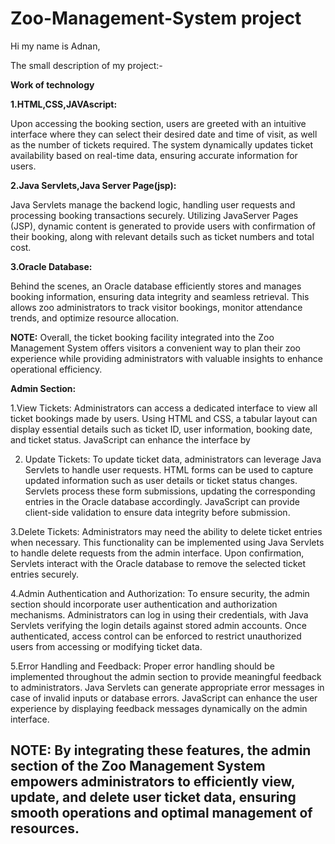 # Zoo-Management-System project

Hi my name is Adnan,

The small description of my project:-

**Work of technology**

**1.HTML,CSS,JAVAscript:**

   Upon accessing the booking section, users are greeted with an intuitive interface where they can select their desired date and 
time of visit, as well as the number of tickets required. The system dynamically updates ticket availability based on real-time data,
ensuring accurate information for users.

**2.Java Servlets,Java Server Page(jsp):**

   Java Servlets manage the backend logic, handling user requests and processing booking transactions securely. 
Utilizing JavaServer Pages (JSP), dynamic content is generated to provide users with confirmation of their booking, 
along with relevant details such as ticket numbers and total cost.

**3.Oracle Database:**

   Behind the scenes, an Oracle database efficiently stores and manages booking information, ensuring data integrity and seamless retrieval.
This allows zoo administrators to track visitor bookings, monitor attendance trends, and optimize resource allocation.

**NOTE:**
       Overall, the ticket booking facility integrated into the Zoo Management System offers visitors a convenient way to plan 
    their zoo experience while providing administrators with valuable insights to enhance operational efficiency.

**Admin Section:**

1.View Tickets:
        Administrators can access a dedicated interface to view all ticket bookings made by users. Using HTML and CSS, 
     a tabular layout can display essential details such as ticket ID, user information, booking date, and ticket status. 
     JavaScript can enhance the interface by 

2.  Update Tickets:
        To update ticket data, administrators can leverage Java Servlets to handle user requests. HTML forms can be used to capture
     updated information such as user details or ticket status changes. Servlets process these form submissions, updating the
     corresponding entries in the Oracle database accordingly. JavaScript can provide client-side validation to ensure data 
     integrity before submission.

3.Delete Tickets: 
        Administrators may need the ability to delete ticket entries when necessary. This functionality can be implemented using 
     Java Servlets to handle delete requests from the admin interface. Upon confirmation, Servlets interact with the Oracle database 
     to remove the selected ticket entries securely.  

 4.Admin Authentication and Authorization: 
        To ensure security, the admin section should incorporate user authentication and authorization mechanisms. Administrators can 
     log in using their credentials, with Java Servlets verifying the login details against stored admin accounts. Once authenticated, 
     access control can be enforced to restrict unauthorized users from accessing or modifying ticket data. 

 5.Error Handling and Feedback: 
        Proper error handling should be implemented throughout the admin section to provide meaningful feedback to administrators. 
     Java Servlets can generate appropriate error messages in case of invalid inputs or database errors. JavaScript can enhance 
     the user experience by displaying feedback messages dynamically on the admin interface.    

**NOTE:**
       By integrating these features, the admin section of the Zoo Management System empowers administrators to efficiently view, update, 
    and delete user ticket data, ensuring smooth operations and optimal management of resources.
------------------------------------------------------------------------------------------------------------------------------------------------------------------------------------------ 
